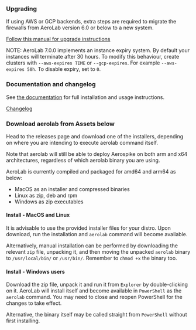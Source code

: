 ### Upgrading

If using AWS or GCP backends, extra steps are required to migrate the firewalls from AeroLab version 6.0 or below to a new system.

[Follow this manual for upgrade instructions](https://github.com/aerospike/aerolab/blob/v7.1.0/docs/upgrade-to-610.md)

NOTE: AeroLab 7.0.0 implements an instance expiry system. By default your instances will terminate after 30 hours. To modify this behaviour, create clusters with `--aws-expires TIME` or `--gcp-expires`. For example `--aws-expires 50h`. To disable expiry, set to `0`.

### Documentation and changelog
See [the documentation](https://github.com/aerospike/aerolab/blob/v7.1.0/README.md) for full installation and usage instructions.

[Changelog](https://github.com/aerospike/aerolab/blob/v7.1.0/CHANGELOG.md#7.1.0)

### Download aerolab from Assets below

Head to the releases page and download one of the installers, depending on where you are intending to execute aerolab command itself.

Note that aerolab will still be able to deploy Aerospike on both arm and x64 architectures, regardless of which aerolab binary you are using.

AeroLab is currently compiled and packaged for amd64 and arm64 as below:
* MacOS as an installer and compressed binaries
* Linux as zip, deb and rpm
* Windows as zip executables

#### Install - MacOS and Linux

It is advisable to use the provided installer files for your distro. Upon download, run the installation and `aerolab` command will become available.

Alternatively, manual installation can be performed by downloading the relevant `zip` file, unpacking it, and then moving the unpacked `aerolab` binary to `/usr/local/bin/` or `/usr/bin/`. Remember to `chmod +x` the binary too.

#### Install - Windows users

Download the zip file, unpack it and run it from `Explorer` by double-clicking on it. AeroLab will install itself and become available in `PowerShell` as the `aerolab` command. You may need to close and reopen PowerShell for the changes to take effect.

Alternative, the binary itself may be called straight from `PowerShell` without first installing.
